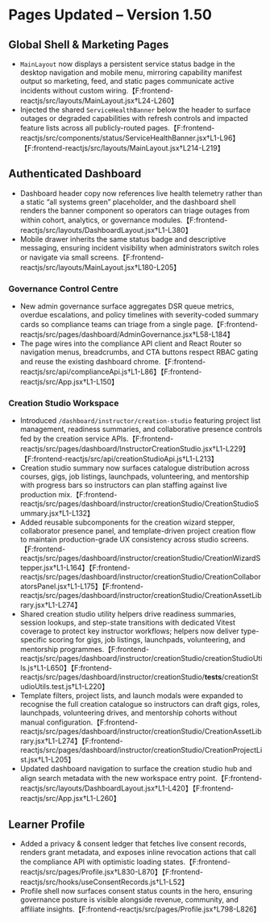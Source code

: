 # Pages Updated – Version 1.50

## Global Shell & Marketing Pages
- `MainLayout` now displays a persistent service status badge in the desktop navigation and mobile menu, mirroring capability manifest output so marketing, feed, and static pages communicate active incidents without custom wiring.【F:frontend-reactjs/src/layouts/MainLayout.jsx†L24-L260】
- Injected the shared `ServiceHealthBanner` below the header to surface outages or degraded capabilities with refresh controls and impacted feature lists across all publicly-routed pages.【F:frontend-reactjs/src/components/status/ServiceHealthBanner.jsx†L1-L96】【F:frontend-reactjs/src/layouts/MainLayout.jsx†L214-L219】

## Authenticated Dashboard
- Dashboard header copy now references live health telemetry rather than a static “all systems green” placeholder, and the dashboard shell renders the banner component so operators can triage outages from within cohort, analytics, or governance modules.【F:frontend-reactjs/src/layouts/DashboardLayout.jsx†L1-L380】
- Mobile drawer inherits the same status badge and descriptive messaging, ensuring incident visibility when administrators switch roles or navigate via small screens.【F:frontend-reactjs/src/layouts/MainLayout.jsx†L180-L205】

### Governance Control Centre
- New admin governance surface aggregates DSR queue metrics, overdue escalations, and policy timelines with severity-coded summary cards so compliance teams can triage from a single page.【F:frontend-reactjs/src/pages/dashboard/AdminGovernance.jsx†L58-L184】
- The page wires into the compliance API client and React Router so navigation menus, breadcrumbs, and CTA buttons respect RBAC gating and reuse the existing dashboard chrome.【F:frontend-reactjs/src/api/complianceApi.js†L1-L86】【F:frontend-reactjs/src/App.jsx†L1-L150】

### Creation Studio Workspace
- Introduced `/dashboard/instructor/creation-studio` featuring project list management, readiness summaries, and collaborative presence controls fed by the creation service APIs.【F:frontend-reactjs/src/pages/dashboard/InstructorCreationStudio.jsx†L1-L229】【F:frontend-reactjs/src/api/creationStudioApi.js†L1-L213】
- Creation studio summary now surfaces catalogue distribution across courses, gigs, job listings, launchpads, volunteering, and mentorship with progress bars so instructors can plan staffing against live production mix.【F:frontend-reactjs/src/pages/dashboard/instructor/creationStudio/CreationStudioSummary.jsx†L1-L132】
- Added reusable subcomponents for the creation wizard stepper, collaborator presence panel, and template-driven project creation flow to maintain production-grade UX consistency across studio screens.【F:frontend-reactjs/src/pages/dashboard/instructor/creationStudio/CreationWizardStepper.jsx†L1-L164】【F:frontend-reactjs/src/pages/dashboard/instructor/creationStudio/CreationCollaboratorsPanel.jsx†L1-L175】【F:frontend-reactjs/src/pages/dashboard/instructor/creationStudio/CreationAssetLibrary.jsx†L1-L274】
- Shared creation studio utility helpers drive readiness summaries, session lookups, and step-state transitions with dedicated Vitest coverage to protect key instructor workflows; helpers now deliver type-specific scoring for gigs, job listings, launchpads, volunteering, and mentorship programmes.【F:frontend-reactjs/src/pages/dashboard/instructor/creationStudio/creationStudioUtils.js†L1-L650】【F:frontend-reactjs/src/pages/dashboard/instructor/creationStudio/__tests__/creationStudioUtils.test.js†L1-L220】
- Template filters, project lists, and launch modals were expanded to recognise the full creation catalogue so instructors can draft gigs, roles, launchpads, volunteering drives, and mentorship cohorts without manual configuration.【F:frontend-reactjs/src/pages/dashboard/instructor/creationStudio/CreationAssetLibrary.jsx†L1-L274】【F:frontend-reactjs/src/pages/dashboard/instructor/creationStudio/CreationProjectList.jsx†L1-L205】
- Updated dashboard navigation to surface the creation studio hub and align search metadata with the new workspace entry point.【F:frontend-reactjs/src/layouts/DashboardLayout.jsx†L1-L420】【F:frontend-reactjs/src/App.jsx†L1-L260】

## Learner Profile
- Added a privacy & consent ledger that fetches live consent records, renders grant metadata, and exposes inline revocation actions that call the compliance API with optimistic loading states.【F:frontend-reactjs/src/pages/Profile.jsx†L830-L870】【F:frontend-reactjs/src/hooks/useConsentRecords.js†L1-L52】
- Profile shell now surfaces consent status counts in the hero, ensuring governance posture is visible alongside revenue, community, and affiliate insights.【F:frontend-reactjs/src/pages/Profile.jsx†L798-L826】
